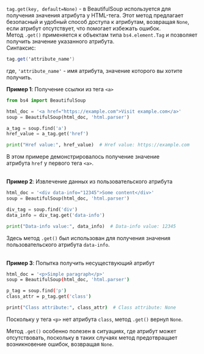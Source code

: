 
`tag.get(key, default=None)` - в BeautifulSoup используется для получения значения атрибута у HTML-тега. Этот метод предлагает безопасный и удобный способ доступа к атрибутам, возвращая `None`, если атрибут отсутствует, что помогает избежать ошибок.  
Метод `.get()` применяется к объектам типа `bs4.element.Tag` и позволяет получить значение указанного атрибута.  
Синтаксис:

```csharp
tag.get('attribute_name')
```

где, `'attribute_name'` - имя атрибута, значение которого вы хотите получить.  
  
**Пример 1**: Получение ссылки из тега `<a>`

```python
from bs4 import BeautifulSoup

html_doc = '<a href="https://example.com">Visit example.com</a>'
soup = BeautifulSoup(html_doc, 'html.parser')

a_tag = soup.find('a')
href_value = a_tag.get('href')

print("Href value:", href_value)  # Href value: https://example.com
```

В этом примере демонстрировалось получение значение атрибута `href` у первого тега `<a>`.  
 

**Пример 2**: Извлечение данных из пользовательского атрибута

```python
html_doc = '<div data-info="12345">Some content</div>'
soup = BeautifulSoup(html_doc, 'html.parser')

div_tag = soup.find('div')
data_info = div_tag.get('data-info')

print("Data-info value:", data_info)  # Data-info value: 12345
```

Здесь метод `.get()` был использован для получения значения пользовательского атрибута `data-info`.  
 

**Пример 3**: Попытка получить несуществующий атрибут

```bash
html_doc = '<p>Simple paragraph</p>'
soup = BeautifulSoup(html_doc, 'html.parser')

p_tag = soup.find('p')
class_attr = p_tag.get('class')

print("Class attribute:", class_attr)  # Class attribute: None
```

Поскольку у тега `<p>` нет атрибута `class`, метод `.get()` вернул `None`.  
  
Метод `.get()` особенно полезен в ситуациях, где атрибут может отсутствовать, поскольку в таких случаях метод предотвращает возникновение ошибок, возвращая `None`.